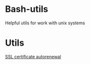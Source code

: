 # Bash-utils
Helpful utils for work with unix systems

# Utils
[SSL certificate autorenewal](https://github.com/nodejumper-org/bash-utils/tree/main/ssl)
